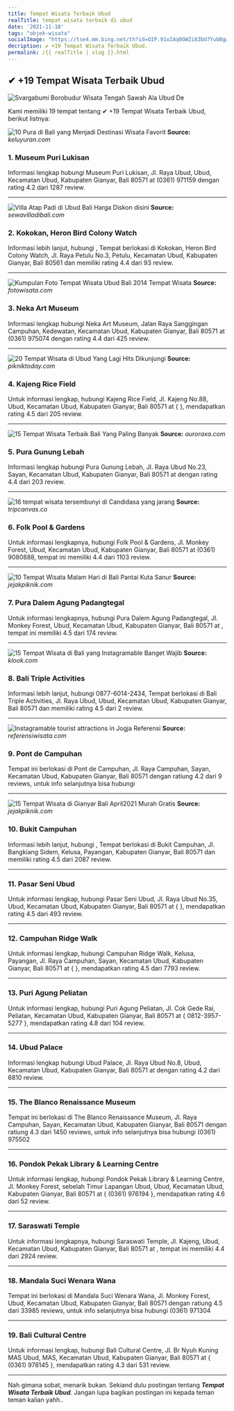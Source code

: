 ```yaml
---
title: Tempat Wisata Terbaik Ubud
realTitle: tempat wisata terbaik di ubud
date: '2021-11-18'
tags: "objek-wisata"
socialImage: "https://tse4.mm.bing.net/th?id=OIP.91oIAq0GWZi83bU7YubBgwHaJQ&amp;pid=15.1"
decription: ✔ +19 Tempat Wisata Terbaik Ubud.
permalink: /{{ realTitle | slug }}.html
---
```


## ✔ +19 Tempat Wisata Terbaik Ubud

![Svargabumi Borobudur Wisata Tengah Sawah Ala Ubud  De ](https://www.dejogjaadventure.com/wp-content/uploads/2020/09/svargabumi-magelang-819x1024.jpg)



Kami memiliki 19 tempat tentang ✔ +19 Tempat Wisata Terbaik Ubud, berikut listnya:



![10 Pura di Bali yang Menjadi Destinasi Wisata Favorit](https://tse1.mm.bing.net/th?id=OIP.oCDCE273LZlk3VhEbXQEMwHaFk&amp;pid=15.1)
**Source:** _keluyuran.com_


### 1. Museum Puri Lukisan



Informasi lengkap hubungi Museum Puri Lukisan, Jl. Raya Ubud, Ubud, Kecamatan Ubud, Kabupaten Gianyar, Bali 80571 at (0361) 971159 dengan rating 4.2 dari 1287 review.

---


![Villa Atap Padi di Ubud Bali Harga Diskon disini](https://tse4.mm.bing.net/th?id=OIP.RCLVhxjWB7sNV7Je3VoF9AHaE8&amp;pid=15.1)
**Source:** _sewavilladibali.com_


### 2. Kokokan, Heron Bird Colony Watch



Informasi lebih lanjut, hubungi , Tempat berlokasi di Kokokan, Heron Bird Colony Watch, Jl. Raya Petulu No.3, Petulu, Kecamatan Ubud, Kabupaten Gianyar, Bali 80561 dan memiliki rating 4.4 dari 93 review.

---


![Kumpulan Foto Tempat Wisata Ubud Bali 2014  Tempat Wisata](https://tse1.mm.bing.net/th?id=OIP.s7s9B3ncuzWqMR0ghDkABgAAAA&amp;pid=15.1)
**Source:** _fotowisata.com_


### 3. Neka Art Museum



Informasi lengkap hubungi Neka Art Museum, Jalan Raya Sanggingan Campuhan, Kedewatan, Kecamatan Ubud, Kabupaten Gianyar, Bali 80571 at (0361) 975074 dengan rating 4.4 dari 425 review.

---


![20 Tempat Wisata di Ubud Yang Lagi Hits Dikunjungi ](https://tse3.mm.bing.net/th?id=OIP.kC8h1n66gLeCaaJ1Jhd15AHaEK&amp;pid=15.1)
**Source:** _pikniktoday.com_


### 4. Kajeng Rice Field



Untuk informasi lengkap, hubungi Kajeng Rice Field, Jl. Kajeng No.88, Ubud, Kecamatan Ubud, Kabupaten Gianyar, Bali 80571 at {  }, mendapatkan rating 4.5 dari 205 review.

---


![15 Tempat Wisata Terbaik Bali Yang Paling Banyak ](https://tse3.mm.bing.net/th?id=OIP.RM3kjO8Nq_OPxKnrGPYZ5wHaE2&amp;pid=15.1)
**Source:** _auroraxa.com_


### 5. Pura Gunung Lebah



Informasi lengkap hubungi Pura Gunung Lebah, Jl. Raya Ubud No.23, Sayan, Kecamatan Ubud, Kabupaten Gianyar, Bali 80571 at  dengan rating 4.4 dari 203 review.

---


![16 tempat wisata tersembunyi di Candidasa yang jarang ](https://tse4.mm.bing.net/th?id=OIP.kok35cXExoMekhnmVh6M8gHaD4&amp;pid=15.1)
**Source:** _tripcanvas.co_


### 6. Folk Pool &amp; Gardens



Untuk informasi lengkapnya, hubungi Folk Pool &amp; Gardens, Jl. Monkey Forest, Ubud, Kecamatan Ubud, Kabupaten Gianyar, Bali 80571 at (0361) 9080888, tempat ini memiliki 4.4 dari 1103 review.

---


![10 Tempat Wisata Malam Hari di Bali Pantai Kuta Sanur ](https://tse1.mm.bing.net/th?id=OIP.U46EZvJzLXyCSa-FMlupLwHaEd&amp;pid=15.1)
**Source:** _jejakpiknik.com_


### 7. Pura Dalem Agung Padangtegal



Untuk informasi lengkapnya, hubungi Pura Dalem Agung Padangtegal, Jl. Monkey Forest, Ubud, Kecamatan Ubud, Kabupaten Gianyar, Bali 80571 at , tempat ini memiliki 4.5 dari 174 review.

---


![15 Tempat Wisata di Bali yang Instagramable Banget Wajib ](https://tse3.mm.bing.net/th?id=OIP.Vx1gqMQPgbDS3K__y2RFRQHaJQ&amp;pid=15.1)
**Source:** _klook.com_


### 8. Bali Triple Activities



Informasi lebih lanjut, hubungi 0877-6014-2434, Tempat berlokasi di Bali Triple Activities, Jl. Raya Ubud, Ubud, Kecamatan Ubud, Kabupaten Gianyar, Bali 80571 dan memiliki rating 4.5 dari 2 review.

---


![Instagramable tourist attractions in Jogja  Referensi ](https://tse4.mm.bing.net/th?id=OIP.Xn1IpFndigdoIjvTDkk2BAHaFS&amp;pid=15.1)
**Source:** _referensiwisata.com_


### 9. Pont de Campuhan



Tempat ini berlokasi di Pont de Campuhan, Jl. Raya Campuhan, Sayan, Kecamatan Ubud, Kabupaten Gianyar, Bali 80571 dengan ratiung 4.2 dari 9 reviews, untuk info selanjutnya bisa hubungi 

---


![15 Tempat Wisata di Gianyar Bali April2021 Murah Gratis ](https://tse3.mm.bing.net/th?id=OIP.mPMVfuRi_nHOJo7F2Yy2HgHaEd&amp;pid=15.1)
**Source:** _jejakpiknik.com_


### 10. Bukit Campuhan



Informasi lebih lanjut, hubungi , Tempat berlokasi di Bukit Campuhan, Jl. Bangkiang Sidem, Kelusa, Payangan, Kabupaten Gianyar, Bali 80571 dan memiliki rating 4.5 dari 2087 review.

---


### 11. Pasar Seni Ubud



Untuk informasi lengkap, hubungi Pasar Seni Ubud, Jl. Raya Ubud No.35, Ubud, Kecamatan Ubud, Kabupaten Gianyar, Bali 80571 at {  }, mendapatkan rating 4.5 dari 493 review.

---


### 12. Campuhan Ridge Walk



Untuk informasi lengkap, hubungi Campuhan Ridge Walk, Kelusa, Payangan, Jl. Raya Campuhan, Sayan, Kecamatan Ubud, Kabupaten Gianyar, Bali 80571 at {  }, mendapatkan rating 4.5 dari 7793 review.

---


### 13. Puri Agung Peliatan



Untuk informasi lengkap, hubungi Puri Agung Peliatan, Jl. Cok Gede Rai, Peliatan, Kecamatan Ubud, Kabupaten Gianyar, Bali 80571 at { 0812-3957-5277 }, mendapatkan rating 4.8 dari 104 review.

---


### 14. Ubud Palace



Informasi lengkap hubungi Ubud Palace, Jl. Raya Ubud No.8, Ubud, Kecamatan Ubud, Kabupaten Gianyar, Bali 80571 at  dengan rating 4.2 dari 6810 review.

---


### 15. The Blanco Renaissance Museum



Tempat ini berlokasi di The Blanco Renaissance Museum, Jl. Raya Campuhan, Sayan, Kecamatan Ubud, Kabupaten Gianyar, Bali 80571 dengan ratiung 4.3 dari 1450 reviews, untuk info selanjutnya bisa hubungi (0361) 975502

---


### 16. Pondok Pekak Library &amp; Learning Centre



Untuk informasi lengkap, hubungi Pondok Pekak Library &amp; Learning Centre, Jl. Monkey Forest, sebelah Timur Lapangan Ubud, Ubud, Kecamatan Ubud, Kabupaten Gianyar, Bali 80571 at { (0361) 976194 }, mendapatkan rating 4.6 dari 52 review.

---


### 17. Saraswati Temple



Untuk informasi lengkapnya, hubungi Saraswati Temple, Jl. Kajeng, Ubud, Kecamatan Ubud, Kabupaten Gianyar, Bali 80571 at , tempat ini memiliki 4.4 dari 2924 review.

---


### 18. Mandala Suci Wenara Wana



Tempat ini berlokasi di Mandala Suci Wenara Wana, Jl. Monkey Forest, Ubud, Kecamatan Ubud, Kabupaten Gianyar, Bali 80571 dengan ratiung 4.5 dari 33985 reviews, untuk info selanjutnya bisa hubungi (0361) 971304

---


### 19. Bali Cultural Centre



Untuk informasi lengkap, hubungi Bali Cultural Centre, Jl. Br Nyuh Kuning MAS Ubud, MAS, Kecamatan Ubud, Kabupaten Gianyar, Bali 80571 at { (0361) 978145 }, mendapatkan rating 4.3 dari 531 review.

---









Nah gimana sobat, menarik bukan. Sekiand dulu postingan tentang ***Tempat Wisata Terbaik Ubud***. Jangan lupa bagikan postingan ini kepada teman teman kalian yahh..
